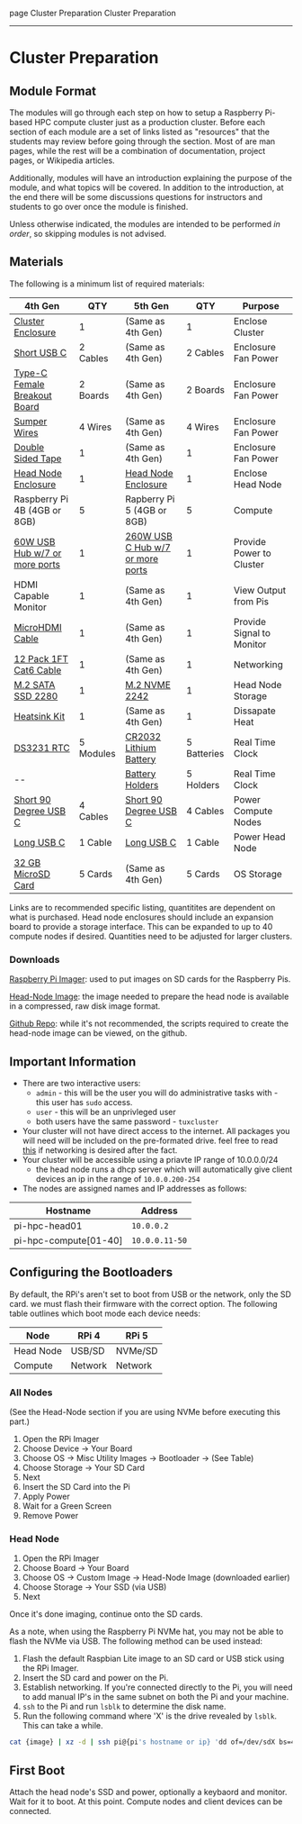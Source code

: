 page
Cluster Preparation
Cluster Preparation

---

# Cluster Preparation

## Module Format

The modules will go through each step on how to setup a Raspberry Pi-based HPC compute cluster just as a production cluster. Before each section of each module are a set of links listed as "resources" that the students may review before going through the section. Most of are man pages, while the rest will be a combination of documentation, project pages, or Wikipedia articles.

Additionally, modules will have an introduction explaining the purpose of the module, and what topics will be covered. In addition to the introduction, at the end there will be some discussions questions for instructors and students to go over once the module is finished.

Unless otherwise indicated, the modules are intended to be performed *in order*, so skipping modules is not advised.

## Materials

The following is a minimum list of required materials:

| 4th Gen                                                               | QTY       | 5th Gen                                                                    | QTY         | Purpose                   |
| --------------------------------------------------------------------- | --------- | -------------------------------------------------------------------------- | ----------- | ------------------------- |
| [Cluster Enclosure](https://www.amazon.com/dp/B09JNHKL2N)             | 1         | (Same as 4th Gen)                                                          | 1           | Enclose Cluster           |
| [Short USB C](https://www.amazon.com/dp/B0BZ7D43C4)                   | 2 Cables  | (Same as 4th Gen)                                                          | 2 Cables    | Enclosure Fan Power       |
| [Type-C Female Breakout Board](https://www.amazon.com/gp/B0CKN56SLN)  | 2 Boards  | (Same as 4th Gen)                                                          | 2 Boards    | Enclosure Fan Power       |
| [Sumper Wires](https://www.amazon.com/gp/B08M3QLL3Q)                  | 4 Wires   | (Same as 4th Gen)                                                          | 4 Wires     | Enclosure Fan Power       |
| [Double Sided Tape](https://www.amazon.com/gp/B092VS7Q48)             | 1         | (Same as 4th Gen)                                                          | 1           | Enclosure Fan Power       |
| [Head Node Enclosure](https://www.amazon.com/dp/B0BRXSZHXW)           | 1         | [Head Node Enclosure](https://www.amazon.com/dp/B0D6R8GV1C)                | 1           | Enclose Head Node         |
| Raspberry Pi 4B (4GB or 8GB)                                          | 5         | Rapberry Pi 5 (4GB or 8GB)                                                 | 5           | Compute                   |
| [60W USB Hub w/7 or more ports](https://www.amazon.com/dp/B09V2K7NTZ) | 1         | [260W USB C Hub w/7 or more ports](https://www.amazon.com/dp/B0BGLTD816)   | 1           | Provide Power to Cluster  |
| HDMI Capable Monitor                                                  | 1         | (Same as 4th Gen)                                                          | 1           | View Output from Pis      |
| [MicroHDMI Cable](https://www.amazon.com/dp/B004C4WFEE)               | 1         | (Same as 4th Gen)                                                          | 1           | Provide Signal to Monitor |
| [12 Pack 1FT Cat6 Cable](https://www.amazon.com/dp/B08VRD28NY)        | 1         | (Same as 4th Gen)                                                          | 1           | Networking                |
| [M.2 SATA SSD 2280](https://www.amazon.com/dp/B079X7K6VP)             | 1         | [M.2 NVME 2242](https://www.amazon.com/dp/B09P48LF9H)                      | 1           | Head Node Storage         |
| [Heatsink Kit](https://www.amazon.com/dp/B082RWXFR2)                  | 1         | (Same as 4th Gen)                                                          | 1           | Dissapate Heat            |
| [DS3231 RTC](https://www.amazon.com/dp/B09SG9CPRN)                    | 5 Modules | [CR2032 Lithium Battery](https://www.amazon.com/dp/B0002RID4G)             | 5 Batteries | Real Time Clock           |
| --                                                                    |           | [Battery Holders](https://www.amazon.com/dp/B0D3HBNRKQ)                    | 5 Holders   | Real Time Clock           |
| [Short 90 Degree USB C](https://www.amazon.com/dp/B0765B253T)         | 4 Cables  | [Short 90 Degree USB C](https://www.amazon.com/dp/B0B5QJTT8M)              | 4 Cables    | Power Compute Nodes       |
| [Long USB C](https://www.amazon.com/dp/B0765B253T)                    | 1 Cable   | [Long USB C](https://www.amazon.com/dp/B0CLLTGBFM)                         | 1 Cable     | Power Head Node           |
| [32 GB MicroSD Card](https://www.amazon.com/dp/B09WRHRDLZ)            | 5 Cards   | (Same as 4th Gen)                                                          | 5 Cards     | OS Storage                |

Links are to recommended specific listing, quantitites are dependent on what is purchased. Head node enclosures should include an expansion board to provide a storage interface. This can be expanded to up to 40 compute nodes if desired. Quantities need to be adjusted for larger clusters.

### Downloads

[Raspberry Pi Imager](https://www.raspberrypi.com/software/): used to put images on SD cards for the Raspberry Pis.

[Head-Node Image](https://j3b.in/pihpc/pi-hpc-head01-full.img.xz): the image needed to prepare the head node is available in a compressed, raw disk image format.

[Github Repo](https://github.com/userjack6880/picluster/tree/ww-wip): while it's not recommended, the scripts required to create the head-node image can be viewed, on the github.

## Important Information

- There are two interactive users:
  - `admin` - this will be the user you will do administrative tasks with - this user has `sudo` access.
  - `user` - this will be an unprivleged user
  - both users have the same password - `tuxcluster`
- Your cluster will not have direct access to the internet. All packages you will need will be included on the pre-formated drive. feel free to read [this](modules/internet) if networking is desired after the fact.
- Your cluster will be accessible using a priavte IP range of 10.0.0.0/24
  - the head node runs a dhcp server which will automatically give client devices an ip in the range of `10.0.0.200-254`
- The nodes are assigned names and IP addresses as follows:

| Hostname              | Address        |
| --------------------- | -------------- |
| pi-hpc-head01         | `10.0.0.2`     |
| pi-hpc-compute[01-40] | `10.0.0.11-50` |

<!-- | pi-hpc-storage[01-40] | `10.0.0.51-90` | we're ignoring storage for now -->

## Configuring the Bootloaders

By default, the RPi's aren't set to boot from USB or the network, only the SD card. we must flash their firmware with the correct option. The following table outlines which boot mode each device needs:

| Node      | RPi 4   | RPi 5   |
| --------- | ------- | ------- |
| Head Node | USB/SD  | NVMe/SD |
| Compute   | Network | Network |

<!-- | Storage   | Network | Network | -->

### All Nodes

(See the Head-Node section if you are using NVMe before executing this part.)

1. Open the RPi Imager
2. Choose Device -> Your Board
3. Choose OS -> Misc Utility Images -> Bootloader -> (See Table)
4. Choose Storage -> Your SD Card
5. Next
6. Insert the SD Card into the Pi
7. Apply Power
8. Wait for a Green Screen
9. Remove Power

### Head Node

1. Open the RPi Imager
2. Choose Board -> Your Board
3. Choose OS -> Custom Image -> Head-Node Image (downloaded earlier)
4. Choose Storage -> Your SSD (via USB)
5. Next

Once it's done imaging, continue onto the SD cards.

As a note, when using the Raspberry Pi NVMe hat, you may not be able to flash the NVMe via USB. The following method can be used instead:

1. Flash the default Raspbian Lite image to an SD card or USB stick using the RPi Imager.
2. Insert the SD card and power on the Pi.
3. Establish networking. If you're connected directly to the Pi, you will need to add manual IP's in the same subnet on both the Pi and your machine.
4. `ssh` to the Pi and run `lsblk` to determine the disk name.
5. Run the following command where 'X' is the drive revealed by `lsblk`. This can take a while. 

```bash
cat {image} | xz -d | ssh pi@{pi's hostname or ip} 'dd of=/dev/sdX bs=4k conv=fsync status=progress'
```

## First Boot

Attach the head node's SSD and power, optionally a keybaord and monitor. Wait for it to boot. At this point. Compute nodes and client devices can be connected.

<!-- let's not include this text for now 
## Automatically Running Through the Modules

A series of scripts are also included under `/opt/picluster/scripts`. These will run through the module automatically. -->